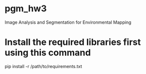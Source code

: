 # pgm_hw3
Image Analysis and Segmentation for Environmental Mapping
# Install the required libraries first using this command
pip install -r /path/to/requirements.txt
